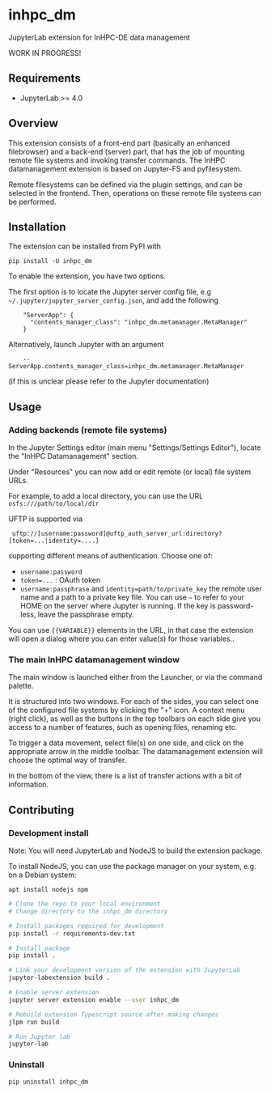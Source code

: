 # inhpc_dm

JupyterLab extension for InHPC-DE data management

WORK IN PROGRESS!

## Requirements

* JupyterLab >= 4.0

## Overview

This extension consists of a front-end part (basically an enhanced filebrowser) and a back-end (server) part,
that has the job of mounting remote file systems and invoking transfer commands.
The InHPC datamanagement extension is based on Jupyter-FS and pyfilesystem.

Remote filesystems can be defined via the plugin settings, and can be selected in the frontend.
Then, operations on these remote file systems can be performed.


## Installation

The extension can be installed from PyPI with

```
pip install -U inhpc_dm
```

To enable the extension, you have two options.

The first option is to locate the Jupyter server config file, e.g
`~/.jupyter/jupyter_server_config.json`, and add the following

```    
    "ServerApp": {
      "contents_manager_class": "inhpc_dm.metamanager.MetaManager"
    }
```


Alternatively, launch Jupyter with an argument
    
```
    --ServerApp.contents_manager_class=inhpc_dm.metamanager.MetaManager
```

(if this is unclear please refer to the Jupyter documentation)


## Usage

### Adding backends (remote file systems)

In the Jupyter Settings editor (main menu "Settings/Settings Editor"), locate the 
"InHPC Datamanagement" section.

Under "Resources" you can now add or edit remote (or local) file system URLs.

For example, to add a local directory, you can use the URL `osfs:///path/to/local/dir`

UFTP is supported via

```
 uftp://[username:password]@uftp_auth_server_url:directory?[token=...|identity=....]
```

supporting different means of authentication. Choose one of:

 - `username:password`
 - `token=...` : OAuth token
 - `username:passphrase` and `identity=path/to/private_key` the remote user name and a path to
   a private key file. You can use `~` to refer to your HOME on the server where Jupyter is running.
   If the key is password-less, leave the passphrase empty.

You can use `{{VARIABLE}}` elements in the URL, in that case the extension will open a dialog where you can enter
value(s) for those variables..

### The main InHPC datamanagement window

The main window is launched either from the Launcher, or via the command palette.

It is structured into two windows. For each of the sides, you can select one of the configured
file systems by clicking the "+" icon. A context menu (right click), as well as the buttons
in the top toolbars on each side give you access to a number of features, such as opening files,
renaming etc.

To trigger a data movement, select file(s) on one side, and click on the appropriate arrow
in the middle toolbar. The datamanagement extension will choose the optimal way of transfer.

In the bottom of the view, there is a list of transfer actions with a bit of information.


## Contributing

### Development install

Note: You will need JupyterLab and NodeJS to build the extension package.

To install NodeJS, you can use the package manager on your system, e.g.
on a Debian system:

```
apt install nodejs npm
```


```bash
# Clone the repo to your local environment
# Change directory to the inhpc_dm directory

# Install packages required for development
pip install -r requirements-dev.txt

# Install package
pip install .

# Link your development version of the extension with JupyterLab
jupyter-labextension build .

# Enable server extension
jupyter server extension enable --user inhpc_dm

# Rebuild extension Typescript source after making changes
jlpm run build

# Run Jupyter lab
jupyter-lab
```

### Uninstall

```bash
pip uninstall inhpc_dm
```
